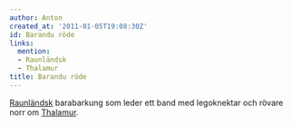 ```yaml
---
author: Anton
created_at: '2011-01-05T19:08:30Z'
id: Barandu röde
links:
  mention:
  - Raunländsk
  - Thalamur
title: Barandu röde
---
```


[Raunländsk] barabarkung som leder ett band med legoknektar och rövare norr om [Thalamur].

  [Raunländsk]: Raunländsk
  [Thalamur]: Thalamur
